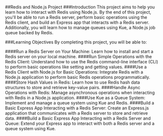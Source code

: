 ##Redis and Node.js Project
###Introduction
This project aims to help you learn how to interact with Redis using Node.js. By the end of this project, you'll be able to run a Redis server, perform basic operations using the Redis client, and build an Express app that interacts with a Redis server. Additionally, you will learn how to manage queues using Kue, a Node.js job queue backed by Redis.

###Learning Objectives
By completing this project, you will be able to:

####Run a Redis Server on Your Machine:
Learn how to install and start a Redis server on your local machine.
####Run Simple Operations with the Redis Client:
Understand how to use the Redis command-line interface (CLI) to perform basic operations like setting and getting values.
####Use a Redis Client with Node.js for Basic Operations:
Integrate Redis with a Node.js application to perform basic Redis operations programmatically.
####Store Hash Values in Redis:
Learn how to use Redis hash data structures to store and retrieve key-value pairs.
####Handle Async Operations with Redis:
Manage asynchronous operations when interacting with Redis in a Node.js application.
####Use Kue as a Queue System:
Implement and manage a queue system using Kue and Redis.
####Build a Basic Express App Interacting with a Redis Server:
Create an Express.js application that communicates with a Redis server to store and retrieve data.
####Build a Basic Express App Interacting with a Redis Server and Queue:
Extend your Express app to interact with both a Redis server and a queue system using Kue.
